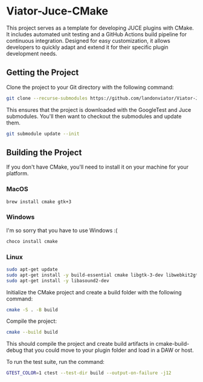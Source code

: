 # Viator-Juce-CMake

This project serves as a template for developing JUCE plugins with CMake. It includes automated unit testing and a GitHub Actions build pipeline for continuous integration. Designed for easy customization, it allows developers to quickly adapt and extend it for their specific plugin development needs.

## Getting the Project

Clone the project to your Git directory with the following command:

```bash
git clone --recurse-submodules https://github.com/landonviator/Viator-Juce-CMake.git
```

This ensures that the project is downloaded with the GoogleTest and Juce submodules. You'll then want to checkout the submodules and update them.

```bash
git submodule update --init
```

## Building the Project

If you don't have CMake, you'll need to install it on your machine for your platform.

### MacOS

```bash
brew install cmake gtk+3
```

### Windows

I'm so sorry that you have to use Windows :(

```bash
choco install cmake
```

### Linux

```bash
sudo apt-get update
sudo apt-get install -y build-essential cmake libgtk-3-dev libwebkit2gtk-4.0-dev
sudo apt-get install -y libasound2-dev
```

Initialize the CMake project and create a build folder with the following command:

```bash
cmake -S . -B build
```

Compile the project:

```bash
cmake --build build
```

This should compile the project and create build artifacts in cmake-build-debug that you could move to your plugin folder and load in a DAW or host.

To run the test suite, run the command:

```bash
GTEST_COLOR=1 ctest --test-dir build --output-on-failure -j12
```
